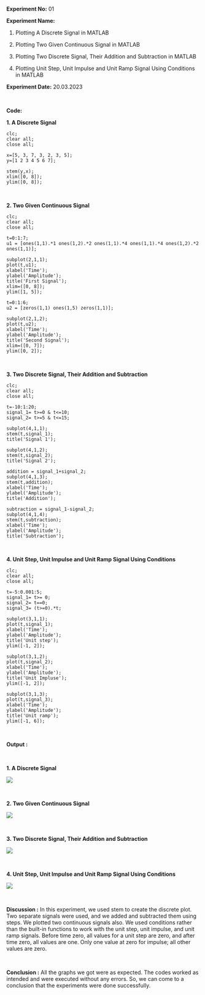 **Experiment No:** 01

**Experiment Name:**

1.  Plotting A Discrete Signal in MATLAB

2.  Plotting Two Given Continuous Signal in MATLAB

3.  Plotting Two Discrete Signal, Their Addition and Subtraction in
    MATLAB

4.  Plotting Unit Step, Unit Impulse and Unit Ramp Signal Using
    Conditions in MATLAB

**Experiment Date:** 20.03.2023

<br>

**Code:**

**1. A Discrete Signal**
```
clc;
clear all;
close all;
 
x=[5, 3, 7, 3, 2, 3, 5];
y=[1 2 3 4 5 6 7];
 
stem(y,x);
xlim([0, 8]);
ylim([0, 8]);

```

<br>


**2. Two Given Continuous Signal**
```
clc;
clear all;
close all;
 
t=0:1:7;
u1 = [ones(1,1).*1 ones(1,2).*2 ones(1,1).*4 ones(1,1).*4 ones(1,2).*2 ones(1,1)];
 
subplot(2,1,1);
plot(t,u1);
xlabel('Time');
ylabel('Amplitude');
title('First Signal');
xlim=([0, 8]);
ylim([1, 5]);
 
t=0:1:6;
u2 = [zeros(1,1) ones(1,5) zeros(1,1)];
 
subplot(2,1,2);
plot(t,u2);
xlabel('Time');
ylabel('Amplitude');
title('Second Signal');
xlim=([0, 7]);
ylim([0, 2]);
```
<br>

**3. Two Discrete Signal, Their Addition and Subtraction**
```
clc;
clear all;
close all;
 
t=-10:1:20;
signal_1= t>=0 & t<=10;
signal_2= t>=5 & t<=15;
 
subplot(4,1,1);
stem(t,signal_1);
title('Signal 1');  
 
subplot(4,1,2);
stem(t,signal_2);
title('Signal 2');
 
addition = signal_1+signal_2;
subplot(4,1,3);
stem(t,addition);
xlabel('Time');
ylabel('Amplitude');
title('Addition');  
 
subtraction = signal_1-signal_2;
subplot(4,1,4);
stem(t,subtraction);
xlabel('Time');
ylabel('Amplitude');
title('Subtraction');
```
<br>


**4. Unit Step, Unit Impulse and Unit Ramp Signal Using Conditions**
```
clc;
clear all;
close all;
 
t=-5:0.001:5;
signal_1= t>= 0;
signal_2= t==0;
signal_3= (t>=0).*t;
 
subplot(3,1,1);
plot(t,signal_1);
xlabel('Time');
ylabel('Amplitude');
title('Unit step');
ylim([-1, 2]);   
 
subplot(3,1,2);
plot(t,signal_2);
xlabel('Time');
ylabel('Amplitude');
title('Unit Impluse');
ylim([-1, 2]);   
 
subplot(3,1,3);
plot(t,signal_3);
xlabel('Time');
ylabel('Amplitude');
title('Unit ramp');
ylim([-1, 6]);
```
<br>

**Output :**

<br>

**1. A Discrete Signal**

![](media/image1.png)

<br>

**2. Two Given Continuous Signal**

![](media/image2.png)

<br>

**3. Two Discrete Signal, Their Addition and Subtraction**

![](media/image3.png)

<br>

**4. Unit Step, Unit Impulse and Unit Ramp Signal Using Conditions**

![](media/image4.png)

<br>

**Discussion :** In this experiment, we used stem to
create the discrete plot. Two separate signals were used, and we added
and subtracted them using steps. We plotted two continuous signals also.
We used conditions rather than the built-in functions to work with the
unit step, unit impulse, and unit ramp signals. Before time zero, all
values for a unit step are zero, and after time zero, all values are
one. Only one value at zero for impulse; all other values are zero.

<br>

**Conclusion :** All the graphs we got were as expected.
The codes worked as intended and were executed without any errors. So,
we can come to a conclusion that the experiments were done successfully.
